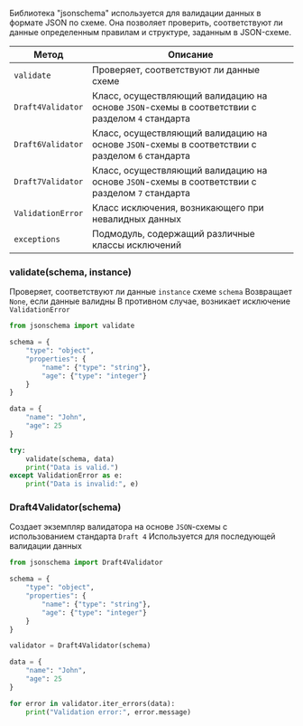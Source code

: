 Библиотека "jsonschema" используется для валидации данных в формате JSON по схеме.
Она позволяет проверить, соответствуют ли данные определенным правилам и структуре, заданным в JSON-схеме.

| Метод             | Описание                                                                                       |
|-------------------|------------------------------------------------------------------------------------------------|
| `validate`        | Проверяет, соответствуют ли данные схеме                                                       |
| `Draft4Validator` | Класс, осуществляющий валидацию на основе `JSON`-схемы в соответствии с разделом `4` стандарта |
| `Draft6Validator` | Класс, осуществляющий валидацию на основе `JSON`-схемы в соответствии с разделом `6` стандарта |
| `Draft7Validator` | Класс, осуществляющий валидацию на основе `JSON`-схемы в соответствии с разделом `7` стандарта |
| `ValidationError` | Класс исключения, возникающего при невалидных данных                                           |
| `exceptions`      | Подмодуль, содержащий различные классы исключений                                              |

### validate(schema, instance)
Проверяет, соответствуют ли данные `instance` схеме `schema`
Возвращает `None`, если данные валидны
В противном случае, возникает исключение `ValidationError`
```python
from jsonschema import validate

schema = {
    "type": "object",
    "properties": {
        "name": {"type": "string"},
        "age": {"type": "integer"}
    }
}

data = {
    "name": "John",
    "age": 25
}

try:
    validate(schema, data)
    print("Data is valid.")
except ValidationError as e:
    print("Data is invalid:", e)
```

### Draft4Validator(schema)
Создает экземпляр валидатора на основе `JSON`-схемы с использованием стандарта `Draft 4`
Используется для последующей валидации данных
```python
from jsonschema import Draft4Validator

schema = {
    "type": "object",
    "properties": {
        "name": {"type": "string"},
        "age": {"type": "integer"}
    }
}

validator = Draft4Validator(schema)

data = {
    "name": "John",
    "age": 25
}

for error in validator.iter_errors(data):
    print("Validation error:", error.message)
```
